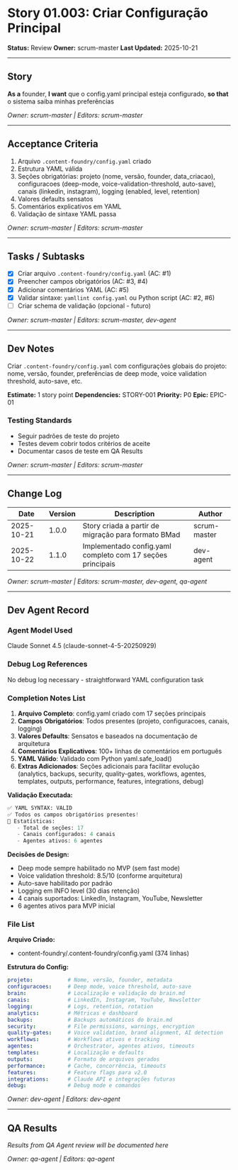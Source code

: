 # Story 01.003: Criar Configuração Principal

**Status:** Review
**Owner:** scrum-master
**Last Updated:** 2025-10-21

---

## Story

**As a** founder,
**I want** que o config.yaml principal esteja configurado,
**so that** o sistema saiba minhas preferências

*Owner: scrum-master | Editors: scrum-master*

---

## Acceptance Criteria

1. Arquivo `.content-foundry/config.yaml` criado
2. Estrutura YAML válida
3. Seções obrigatórias: projeto (nome, versão, founder, data_criacao), configuracoes (deep-mode, voice-validation-threshold, auto-save), canais (linkedin, instagram), logging (enabled, level, retention)
4. Valores defaults sensatos
5. Comentários explicativos em YAML
6. Validação de sintaxe YAML passa

*Owner: scrum-master | Editors: scrum-master*

---

## Tasks / Subtasks

- [x] Criar arquivo `.content-foundry/config.yaml` (AC: #1)
- [x] Preencher campos obrigatórios (AC: #3, #4)
- [x] Adicionar comentários YAML (AC: #5)
- [x] Validar sintaxe: `yamllint config.yaml` ou Python script (AC: #2, #6)
- [ ] Criar schema de validação (opcional - futuro)

*Owner: scrum-master | Editors: scrum-master, dev-agent*

---

## Dev Notes

Criar `.content-foundry/config.yaml` com configurações globais do projeto: nome, versão, founder, preferências de deep mode, voice validation threshold, auto-save, etc.

**Estimate:** 1 story point
**Dependencies:** STORY-001
**Priority:** P0
**Epic:** EPIC-01

### Testing Standards

- Seguir padrões de teste do projeto
- Testes devem cobrir todos critérios de aceite
- Documentar casos de teste em QA Results

*Owner: scrum-master | Editors: scrum-master*

---

## Change Log

| Date | Version | Description | Author |
|------|---------|-------------|--------|
| 2025-10-21 | 1.0.0 | Story criada a partir de migração para formato BMad | scrum-master |
| 2025-10-22 | 1.1.0 | Implementado config.yaml completo com 17 seções principais | dev-agent |

*Owner: scrum-master | Editors: scrum-master, dev-agent, qa-agent*

---

## Dev Agent Record

### Agent Model Used

Claude Sonnet 4.5 (claude-sonnet-4-5-20250929)

### Debug Log References

No debug log necessary - straightforward YAML configuration task

### Completion Notes List

1. **Arquivo Completo**: config.yaml criado com 17 seções principais
2. **Campos Obrigatórios**: Todos presentes (projeto, configuracoes, canais, logging)
3. **Valores Defaults**: Sensatos e baseados na documentação de arquitetura
4. **Comentários Explicativos**: 100+ linhas de comentários em português
5. **YAML Válido**: Validado com Python yaml.safe_load()
6. **Extras Adicionados**: Seções adicionais para facilitar evolução (analytics, backups, security, quality-gates, workflows, agentes, templates, outputs, performance, features, integrations, debug)

**Validação Executada:**
```python
✅ YAML SYNTAX: VALID
✅ Todos os campos obrigatórios presentes!
📏 Estatísticas:
   - Total de seções: 17
   - Canais configurados: 4 canais
   - Agentes ativos: 6 agentes
```

**Decisões de Design:**
- Deep mode sempre habilitado no MVP (sem fast mode)
- Voice validation threshold: 8.5/10 (conforme arquitetura)
- Auto-save habilitado por padrão
- Logging em INFO level (30 dias retenção)
- 4 canais suportados: LinkedIn, Instagram, YouTube, Newsletter
- 6 agentes ativos para MVP inicial

### File List

**Arquivo Criado:**
- content-foundry/.content-foundry/config.yaml (374 linhas)

**Estrutura do Config:**
```yaml
projeto:           # Nome, versão, founder, metadata
configuracoes:     # Deep mode, voice threshold, auto-save
brain:             # Localização e validação do brain.md
canais:            # LinkedIn, Instagram, YouTube, Newsletter
logging:           # Logs, retention, rotation
analytics:         # Métricas e dashboard
backups:           # Backups automáticos do brain.md
security:          # File permissions, warnings, encryption
quality-gates:     # Voice validation, brand alignment, AI detection
workflows:         # Workflows ativos e tracking
agentes:           # Orchestrator, agentes ativos, timeouts
templates:         # Localização e defaults
outputs:           # Formato de arquivos gerados
performance:       # Cache, concorrência, timeouts
features:          # Feature flags para v2.0
integrations:      # Claude API e integrações futuras
debug:             # Debug mode e comandos
```

*Owner: dev-agent | Editors: dev-agent*

---

## QA Results

*Results from QA Agent review will be documented here*

*Owner: qa-agent | Editors: qa-agent*
